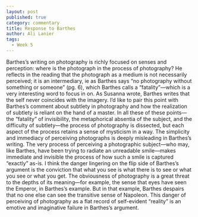 ```yaml
---
layout: post
published: true
category: commentary
title: Response to Barthes
author: Ali Lanier
tags:
  - Week 5
---
```

Barthes’s writing on photography is richly focused on senses and perception: where is the photograph in the process of photography? He reflects in the reading that the photograph as a medium is not necessarily perceived; it is an intermediary, ie as Barthes says “no photography without something or someone” (pg. 6), which Barthes calls a “fatality”—which is a very interesting word to focus in on. As Susanna wrote, Barthes writes that the self never coincides with the imagery. I’d like to pair this point with Barthes’s comment about subtlety in photography and how the realization of subtlety is reliant on the hand of a master. In all these of these points—the “fatality” of invisibility, the metaphorical absentia of the subject, and the difficulty of subtlety—the process of photography is dissected, but each aspect of the process retains a sense of mysticism in a way. The simplicity and immediacy of perceiving photographs is deeply misleading in Barthes’s writing. The very process of perceiving a photographic subject—who may, like Barthes, have been trying to radiate an unreadable smile—makes immediate and invisible the process of how such a smile is captured “exactly” as-is. I think the danger lingering on the flip side of Barthes’s argument is the conviction that what you see is what there is to see or what you see or what you get. The obviousness of photography is a great threat to the depths of its meaning—for example, the sense that eyes have seen the Emperor, in Barthes’s example. But in that example, Barthes despairs that no one else can see the transitive sense of Napoleon. This danger of perceiving of photography as a flat record of self-evident “reality” is an emotive and imaginative failure in Barthes’s argument.
